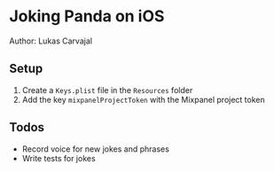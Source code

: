 #  Joking Panda on iOS

Author: Lukas Carvajal

## Setup

1. Create a `Keys.plist` file in the `Resources` folder
2. Add the key `mixpanelProjectToken` with the Mixpanel project token

## Todos
- Record voice for new jokes and phrases
- Write tests for jokes
